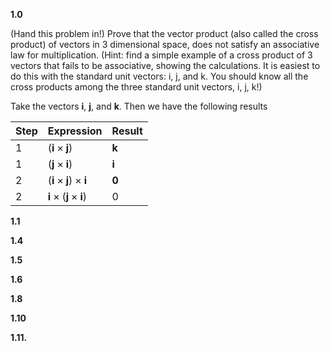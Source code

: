 **1.0**

(Hand this problem in!) Prove that the vector product (also called the cross product) of vectors in 3 dimensional space, does not satisfy an associative law for multiplication. (Hint: find a simple example of a cross product of 3 vectors that fails to be associative, showing the calculations. It is easiest to do this with the standard unit vectors: i, j, and k. You should know all the cross products among the three standard unit vectors, i, j, k!)

Take the vectors $\textbf{i}$, $\textbf{j}$, and $\textbf{k}$. Then we have the following results

| Step | Expression                                     | Result       |
| ---- | ---------------------------------------------- | ------------ |
| 1    | $(\textbf{i}\times\textbf{j})$                 | $\textbf{k}$ |
| 1    | $(\textbf{j}\times\textbf{i})$                 | $\textbf{i}$ |
| 2    | $(\textbf{i}\times\textbf{j})\times\textbf{i}$ | $\textbf{0}$ |
| 2    | $\textbf{i}\times(\textbf{j}\times\textbf{i})$ | $0$          |

**1.1**



**1.4**



**1.5**



**1.6**



**1.8**



**1.10**



**1.11.**

